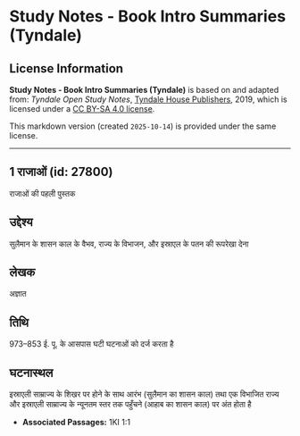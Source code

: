 # Study Notes - Book Intro Summaries (Tyndale)

## License Information

**Study Notes - Book Intro Summaries (Tyndale)** is based on and adapted from: _Tyndale Open Study Notes_, [Tyndale House Publishers](https://tyndaleopenresources.com/), 2019, which is licensed under a [CC BY-SA 4.0 license](https://creativecommons.org/licenses/by-sa/4.0/legalcode.en).

This markdown version (created `2025-10-14`) is provided under the same license.



--------------------------------

## 1 राजाओं (id: 27800)

राजाओं की पहली पुस्तक

उद्देश्य
--------

सुलैमान के शासन काल के वैभव, राज्य के विभाजन, और इस्राएल के पतन की रूपरेखा देना

लेखक
----

अज्ञात

तिथि
----

973–853 ई. पू. के आसपास घटी घटनाओं को दर्ज करता है

घटनास्थल
--------

इस्राएली साम्राज्य के शिखर पर होने के साथ आरंभ (सुलैमान का शासन काल) तथा एक विभाजित राज्य और इस्राएली साम्राज्य के न्यूनतम स्तर तक पहुँचने (आहाब का शासन काल) पर अंत होता है

* **Associated Passages:** 1KI 1:1

